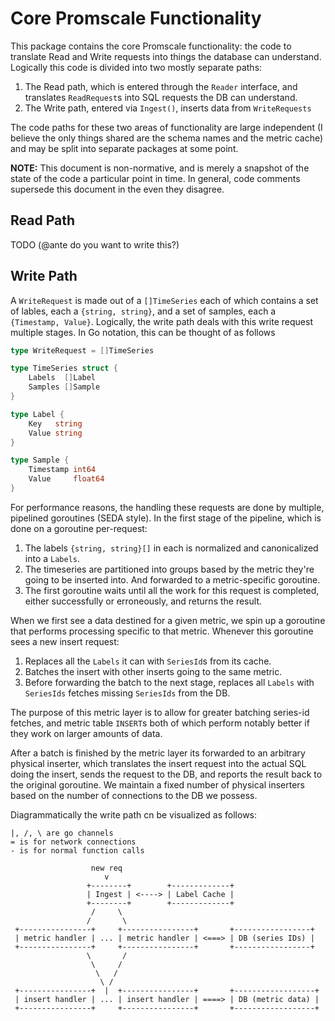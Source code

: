 # Core Promscale Functionality #

This package contains the core Promscale functionality: the code to translate Read and Write requests into things the database can understand. Logically this code is divided into two mostly separate paths:

1. The Read path, which is entered through the `Reader` interface, and translates `ReadRequest`s into SQL requests the DB can understand.
2. The Write path, entered via `Ingest()`, inserts data from `WriteRequests`

The code paths for these two areas of functionality are large independent (I believe the only things shared are the schema names and the metric cache) and may be split into separate packages at some point.

**NOTE:** This document is non-normative, and is merely a snapshot of the state of the code a particular point in time. In general, code comments supersede this document in the even they disagree.

## Read Path ##

TODO (@ante do you want to write this?)

## Write Path ##

A `WriteRequest` is made out of a `[]TimeSeries` each of which contains a set of lables, each a `{string, string}`, and a set of samples, each a `{Timestamp, Value}`. Logically, the write path deals with this write request multiple stages. In Go notation, this can be thought of as follows

```go
type WriteRequest = []TimeSeries

type TimeSeries struct {
    Labels  []Label
    Samples []Sample
}

type Label {
    Key   string
    Value string
}

type Sample {
    Timestamp int64
    Value     float64
}
```

For performance reasons, the handling these requests are done by multiple, pipelined goroutines (SEDA style). In the first stage of the pipeline, which is done on a goroutine per-request:

1. The labels `{string, string}[]` in each is normalized and canonicalized into a `Labels`.
2. The timeseries are partitioned into groups based by the metric they're going to be inserted into. And forwarded to a metric-specific goroutine.
3. The first goroutine waits until all the work for this request is completed, either successfully or erroneously, and returns the result.

When we first see a data destined for a given metric, we spin up a goroutine that performs processing specific to that metric. Whenever this goroutine sees a new insert request:

1. Replaces all the `Labels` it can with `SeriesId`s from its cache.
2. Batches the insert with other inserts going to the same metric.
3. Before forwarding the batch to the next stage, replaces all `Labels` with `SeriesIds` fetches missing `SeriesIds` from the DB.

The purpose of this metric layer is to allow for greater batching series-id fetches, and metric table `INSERT`s both of which perform notably better if they work on larger amounts of data.

After a batch is finished by the metric layer its forwarded to an arbitrary physical inserter, which translates the insert request into the actual SQL doing the insert, sends the request to the DB, and reports the result back to the original goroutine. We maintain a fixed number of physical inserters based on the number of connections to the DB we possess.

Diagrammatically the write path cn be visualized as follows:
```
|, /, \ are go channels
= is for network connections
- is for normal function calls

                  new req
                     v
                 +--------+        +-------------+
                 | Ingest | <----> | Label Cache |
                 +--------+        +-------------+
                  /     \
                 /       \
 +----------------+     +----------------+       +-----------------+
 | metric handler | ... | metric handler | <===> | DB (series IDs) |
 +----------------+     +----------------+       +-----------------+
                 \       /
                  \     /
                   \   /
                    \ /
 +----------------+  |  +----------------+       +------------------+
 | insert handler | ... | insert handler | ====> | DB (metric data) |
 +----------------+     +----------------+       +------------------+
```

